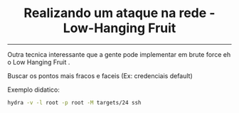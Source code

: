 <h1 align="center">Realizando um ataque na rede - Low-Hanging Fruit </h1>
<hr>

Outra tecnica interessante que a gente pode implementar em brute force eh o Low Hanging Fruit .

Buscar os pontos mais fracos e faceis (Ex: credenciais default)

Exemplo didatico:

```sh
hydra -v -l root -p root -M targets/24 ssh
```